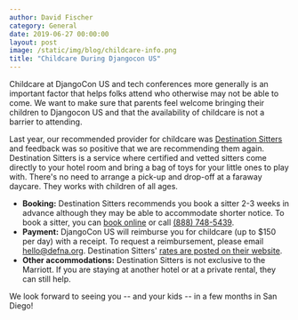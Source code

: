 ```yaml
---
author: David Fischer
category: General
date: 2019-06-27 00:00:00
layout: post
image: /static/img/blog/childcare-info.png
title: "Childcare During Djangocon US"
---
```


Childcare at DjangoCon US and tech conferences more generally is an important factor that helps folks attend who otherwise may not be able to come. We want to make sure that parents feel welcome bringing their children to Djangocon US and that the availability of childcare is not a barrier to attending.

Last year, our recommended provider for childcare was [Destination Sitters](https://www.destinationsitters.com/) and feedback was so positive that we are recommending them again. Destination Sitters is a service where certified and vetted sitters come directly to your hotel room and bring a bag of toys for your little ones to play with. There's no need to arrange a pick-up and drop-off at a faraway daycare. They works with children of all ages.

* **Booking:** Destination Sitters recommends you book a sitter 2-3 weeks in advance although they may be able to accommodate shorter notice. To book a sitter, you can [book online](https://www.destinationsitters.com/book-a-hotel-babysitter/) or call <a href="tel:+18887485439">(888) 748-5439</a>.
* **Payment:** DjangoCon US will reimburse you for childcare (up to $150 per day) with a receipt. To request a reimbursement, please email [hello@defna.org](mailto:hello@defna.org). Destination Sitters' [rates are posted on their website](https://www.destinationsitters.com/about-us/#sdca).
* **Other accommodations:** Destination Sitters is not exclusive to the Marriott. If you are staying at another hotel or at a private rental, they can still help.

We look forward to seeing you -- and your kids -- in a few months in San Diego!
